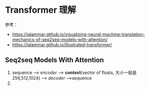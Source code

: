 # Transformer 理解
参考：
- https://jalammar.github.io/visualizing-neural-machine-translation-mechanics-of-seq2seq-models-with-attention/
- https://jalammar.github.io/illustrated-transformer/
## Seq2seq Models With Attention
1. sequence --> *encoder* --> **context**(vector of floats, 大小一般是256,512,1024) --> *decoder* -->sequence
2.  
